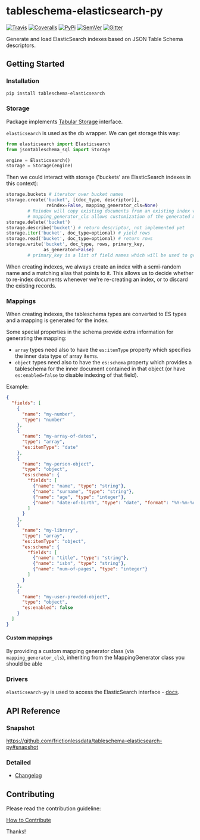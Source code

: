 # tableschema-elasticsearch-py

[![Travis](https://img.shields.io/travis/frictionlessdata/tableschema-elasticsearch-py/master.svg)](https://travis-ci.org/frictionlessdata/tableschema-elasticsearch-py)
[![Coveralls](http://img.shields.io/coveralls/frictionlessdata/tableschema-elasticsearch-py/master.svg)](https://coveralls.io/r/frictionlessdata/tableschema-elasticsearch-py?branch=master)
[![PyPi](https://img.shields.io/pypi/v/tableschema-elasticsearch-py.svg)](https://pypi.python.org/pypi/tableschema-elasticsearch-py)
[![SemVer](https://img.shields.io/badge/versions-SemVer-brightgreen.svg)](http://semver.org/)
[![Gitter](https://img.shields.io/gitter/room/frictionlessdata/chat.svg)](https://gitter.im/frictionlessdata/chat)

Generate and load ElasticSearch indexes based on JSON Table Schema descriptors.

## Getting Started

### Installation

```bash
pip install tableschema-elasticsearch
```

### Storage

Package implements [Tabular Storage](https://github.com/frictionlessdata/jsontableschema-py#storage) interface.

`elasticsearch` is used as the db wrapper. We can get storage this way:

```python
from elasticsearch import Elasticsearch
from jsontableschema_sql import Storage

engine = Elasticsearch()
storage = Storage(engine)
```

Then we could interact with storage ('buckets' are ElasticSearch indexes in this context):

```python
storage.buckets # iterator over bucket names
storage.create('bucket', [(doc_type, descriptor)], 
               reindex=False, mapping_generator_cls=None)
        # Reindex will copy existing documents from an existing index with the same name (not implemented yet)
        # mapping_generator_cls allows customization of the generated mapping  
storage.delete('bucket')
storage.describe('bucket') # return descriptor, not implemented yet
storage.iter('bucket', doc_type=optional) # yield rows
storage.read('bucket', doc_type=optional) # return rows
storage.write('bucket', doc_type, rows, primary_key,
              as_generator=False)
        # primary_key is a list of field names which will be used to generate document ids 
```

When creating indexes, we always create an index with a semi-random name and a matching alias that points to it. This allows us to decide whether to re-index documents whenever we're re-creating an index, or to discard the existing records.


### Mappings

When creating indexes, the tableschema types are converted to ES types and a mapping is generated for the index.

Some special properties in the schema provide extra information for generating the mapping:
 - `array` types need also to have the `es:itemType` property which specifies the inner data type of array items.
 - `object` types need also to have the `es:schema` property which provides a tableschema for the inner document contained in that object (or have `es:enabled=false` to disable indexing of that field).

Example:
```json
{
  "fields": [
    {
      "name": "my-number", 
      "type": "number"
    },
    {
      "name": "my-array-of-dates", 
      "type": "array",
      "es:itemType": "date"
    },
    {
      "name": "my-person-object", 
      "type": "object",
      "es:schema": {
        "fields": [
          {"name": "name", "type": "string"},
          {"name": "surname", "type": "string"},
          {"name": "age", "type": "integer"},
          {"name": "date-of-birth", "type": "date", "format": "%Y-%m-%d"}
        ]
      }
    },
    {
      "name": "my-library", 
      "type": "array",
      "es:itemType": "object",
      "es:schema": {
        "fields": [
          {"name": "title", "type": "string"},
          {"name": "isbn", "type": "string"},
          {"name": "num-of-pages", "type": "integer"}
        ]
      }
    },
    {
      "name": "my-user-provded-object", 
      "type": "object",
      "es:enabled": false
    }    
  ]
}
```

#### Custom mappings
By providing a custom mapping generator class (via `mapping_generator_cls`), inheriting from the MappingGenerator class you should be able


### Drivers

`elasticsearch-py` is used to access the ElasticSearch interface - [docs](https://elasticsearch-py.readthedocs.io/en/master/).

## API Reference

### Snapshot

https://github.com/frictionlessdata/tableschema-elasticsearch-py#snapshot

### Detailed

- [Changelog](https://github.com/frictionlessdata/tableschema-elasticsearch-py/commits/master)

## Contributing

Please read the contribution guideline:

[How to Contribute](CONTRIBUTING.md)

Thanks!

